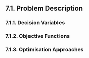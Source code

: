 ## 7.1. Problem Description

### 7.1.1. Decision Variables

### 7.1.2. Objective Functions

### 7.1.3. Optimisation Approaches
